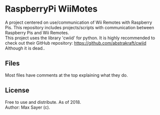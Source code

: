 # RaspberryPi WiiMotes
A project centered on use/communication of Wii Remotes with Raspberry Pis. This repository includes projects/scripts with communication between Raspberry Pis and Wii Remotes.
</br>
This project uses the library 'cwiid' for python. It is highly recommended to check out their GitHub repository: https://github.com/abstrakraft/cwiid
</br>Although it is dead..

## Files
Most files have comments at the top explaining what they do.

## License
Free to use and distribute. As of 2018.
</br>
Author: Max Sayer (c).
